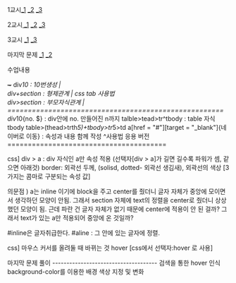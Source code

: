 <p>1교시<a href="https://codepen.io/vlveqxoo-the-builder/pen/mdZgemB">_1</a> <a href="https://codepen.io/vlveqxoo-the-builder/pen/mdZgeMq">_2</a> <a href="https://codepen.io/vlveqxoo-the-builder/pen/KKjYdQY">_3</a></p>
<p>2교시<a href="https://codepen.io/vlveqxoo-the-builder/pen/MWMRaZY"> _1</a> <a href="https://codepen.io/vlveqxoo-the-builder/pen/XWLQXJN">_2</a> <a href="https://codepen.io/vlveqxoo-the-builder/pen/xxoeZbr">_3</a></p>
<p>3교시 <a href="https://codepen.io/vlveqxoo-the-builder/pen/BagEjXj">_1</a> <a href="https://codepen.io/vlveqxoo-the-builder/pen/wvLZGGz">_3</a></p>
<p>마지막 문제 <a href="https://codepen.io/vlveqxoo-the-builder/pen/GRbLZqJ">_1</a> <a href="https://codepen.io/vlveqxoo-the-builder/pen/WNqWwGj">_2</a></p>
<p>수업내용</p>
<p><del>~</del>
div<em>10 : 10번생성                |<br />div+section : 형제관계            |  css tab 사용법<br />div&gt;section : 부모자식관계        |<br />=====================================================
div</em>10{no. $} : div안에 no. 만들어진 n까지
talble&gt;tead&gt;tr^tbody : table 자식 tbody
table&gt;(thead&gt;trth<em>5)+tbody&gt;tr</em>5&gt;td
a[href = &quot;#&quot;][target = &quot;_blank&quot;]{네이버로 이동} : 속성과 내용 함께 작성
^사용법 응용 버전=======================================</p>
<p>css] div &gt; a : div 자식인 a만 속성 적용
    (선택자[div &gt; a]가 길면 길수록 파워가 셈, 같으면 아래것)
     border: 외곽선 두께, (solisd, dotted- 외곽선 생김새), 외곽선의 색상 [3가지는 콤마로 구분되는 속성 값]</p>
<p>의문점 ) a는 inline 이기에 block을 주고 center를 줬더니 글자 자체가 중앙에 모이면서 생각하던 모양이 안됨.
그래서 section 자체에 text의 정렬을 center로 줬더니 상상했던 모양이 됨.
근데 파란 건 글자 자체가 없기 때문에 center에 적용이 안 된 걸까?
그래서 text가 있는 a만 적용되어 중앙에 온 것일까?</p>
<p>#inline은 글자취급한다.
#aline : 그 안에 있는 글자에 정렬.</p>
<p>css] 마우스 커서를 올려둘 때 바뀌는 것 hover 
    [css에서 선택자:hover 로 사용]</p>
<p>마지막 문제 풀이 -------------------------------------
검색을 통한 hover 인식 
background-color를 이용한 배경 색상 지정 및 변화</p>